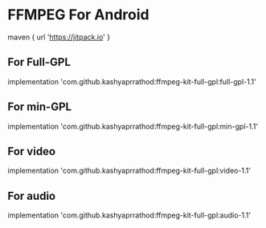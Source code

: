 # FFMPEG For Android

maven { url 'https://jitpack.io' }

## For Full-GPL
implementation 'com.github.kashyaprrathod:ffmpeg-kit-full-gpl:full-gpl-1.1'

## For min-GPL
implementation 'com.github.kashyaprrathod:ffmpeg-kit-full-gpl:min-gpl-1.1'

## For video
implementation 'com.github.kashyaprrathod:ffmpeg-kit-full-gpl:video-1.1'

## For audio
implementation 'com.github.kashyaprrathod:ffmpeg-kit-full-gpl:audio-1.1'
